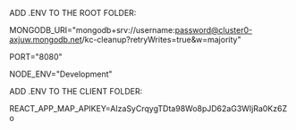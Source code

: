 ADD .ENV TO THE ROOT FOLDER:

MONGODB_URI="mongodb+srv://username:password@cluster0-axjuw.mongodb.net/kc-cleanup?retryWrites=true&w=majority"

PORT="8080"

NODE_ENV="Development"

ADD .ENV TO THE CLIENT FOLDER:

REACT_APP_MAP_APIKEY=AIzaSyCrqygTDta98Wo8pJD62aG3WIjRa0Kz6Zo
